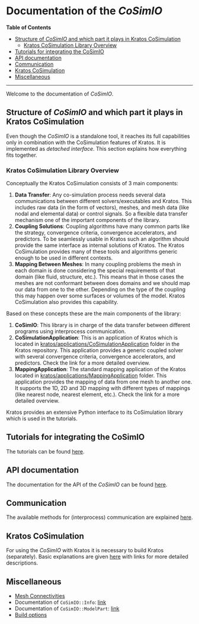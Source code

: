 # Documentation of the _CoSimIO_

**Table of Contents**
<!-- @import "[TOC]" {cmd="toc" depthFrom=2 depthTo=6 orderedList=false} -->

<!-- code_chunk_output -->

- [Structure of _CoSimIO_ and which part it plays in Kratos CoSimulation](#structure-of-_cosimio_-and-which-part-it-plays-in-kratos-cosimulation)
  - [Kratos CoSimulation Library Overview](#kratos-cosimulation-library-overview)
- [Tutorials for integrating the CoSimIO](#tutorials-for-integrating-the-cosimio)
- [API documentation](#api-documentation)
- [Communication](#communication)
- [Kratos CoSimulation](#kratos-cosimulation)
- [Miscellaneous](#miscellaneous)

<!-- /code_chunk_output -->
---
Welcome to the documentation of _CoSimIO_.

## Structure of _CoSimIO_ and which part it plays in Kratos CoSimulation
Even though the _CoSimIO_ is a standalone tool, it reaches its full capabilities only in combination with the CoSimulation features of Kratos. It is implemented as _detached interface_. This section explains how everything fits together.

### Kratos CoSimulation Library Overview
Conceptually the Kratos CoSimulation consists of 3 main components:
1. **Data Transfer**: Any co-simulation process needs several data communications between different solvers/executables and Kratos. This includes raw data (in the form of vectors), meshes, and mesh data (like nodal and elemental data) or control signals. So a flexible data transfer mechanism one of the important components of the library.
2. **Coupling Solutions**: Coupling algorithms have many common parts like the strategy, convergence criteria, convergence accelerators, and predictors. To be seamlessly usable in Kratos such an algorithm should provide the same interface as internal solutions of Kratos. The Kratos CoSimulation provides many of these tools and algorithms generic enough to be used in different contexts.
3. **Mapping Between Meshes**: In many coupling problems the mesh in each domain is done considering the special requirements of that domain (like fluid, structure, etc.). This means that in those cases the meshes are not conformant between does domains and we should map our data from one to the other. Depending on the type of the coupling this may happen over some surfaces or volumes of the model. Kratos CoSimulation also provides this capability.

Based on these concepts these are the main components of the library:
1. **CoSimIO**: This library is in charge of the data transfer between different programs using interprocess communication.
2. **CoSimulationApplication**: This is an application of Kratos which is located in [kratos/applications/CoSimulationApplication](https://github.com/KratosMultiphysics/Kratos/tree/master/applications/CoSimulationApplication) folder in the Kratos repository. This application provides a generic coupled solver with several convergence criteria, convergence accelerators, and predictors. Check the link for a more detailed overview.
3. **MappingApplication**: The standard mapping application of the Kratos located in [kratos/applications/MappingApplication](https://github.com/KratosMultiphysics/Kratos/tree/master/applications/MappingApplication) folder. This application provides the mapping of data from one mesh to another one. It supports the 1D, 2D and 3D mapping with different types of mappings (like nearest node, nearest element, etc.). Check the link for a more detailed overview.

Kratos provides an extensive Python interface to its CoSimulation library which is used in the tutorials.


## Tutorials for integrating the CoSimIO
The tutorials can be found [here](tutorials/README.md).

## API documentation
The documentation for the API of the _CoSimIO_ can be found [here](api_docs/README.md).

## Communication
The available methods for (interprocess) communication are explained [here](communication.md).

## Kratos CoSimulation
For using the _CoSimIO_ with Kratos it is necessary to build Kratos (separately). Basic explanations are given [here](kratos_build.md) with links for more detailed descriptions.

## Miscellaneous
- [Mesh Connectivities](mesh_connectivities.md)
- Documentation of `CoSimIO::Info`: [link](info/info_cpp.md)
- Documentation of `CoSimIO::ModelPart`: [link](model_part/model_part_cpp.md)
- [Build options](build_options.md)
